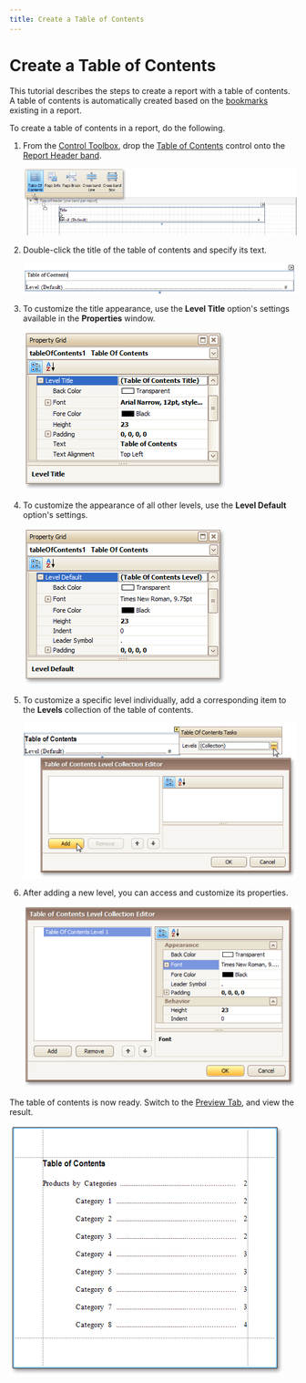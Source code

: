 ```yaml
---
title: Create a Table of Contents
---
```

# Create a Table of Contents
This tutorial describes the steps to create a report with a table of contents. A table of contents is automatically created based on the [bookmarks](../../../../../../interface-elements-for-desktop/articles/report-designer/report-designer-for-winforms/create-reports/report-navigation-and-interactivity-/add-bookmarks.md) existing in a report.

To create a table of contents in a report, do the following.
1. From the [Control Toolbox](../../../../../../interface-elements-for-desktop/articles/report-designer/report-designer-for-winforms/report-designer-reference/report-designer-ui/control-toolbox.md), drop the [Table of Contents](../../../../../../interface-elements-for-desktop/articles/report-designer/report-designer-for-winforms/report-designer-reference/report-controls/table-of-contents.md) control onto the [Report Header band](../../../../../../interface-elements-for-desktop/articles/report-designer/report-designer-for-winforms/report-designer-reference/report-bands/report-header-and-footer.md).
	
	![RD-create-reports-navigation-table-of-contents](../../../../../images/Img122345.png)
2. Double-click the title of the table of contents and specify its text.
	
	![RD-create-reports-navigation-table-of-contents-title](../../../../../images/Img122348.png)
3. To customize the title appearance, use the **Level Title** option's settings available in the **Properties** window.
	
	![RD-create-reports-navigation-table-of-contents-title-properties](../../../../../images/Img122349.png)
4. To customize the appearance of all other levels, use the **Level Default** option's settings.
	
	![RD-create-reports-navigation-table-of-contents-level-default-properties](../../../../../images/Img122350.png)
5. To customize a specific level individually, add a corresponding item to the **Levels** collection of the table of contents.
	
	![RD-create-reports-navigation-table-of-contents-add-new-level](../../../../../images/Img122352.png)
6. After adding a new level, you can access and customize its properties.
	
	![RD-create-reports-navigation-table-of-contents-level-properties](../../../../../images/Img122353.png)

The table of contents is now ready. Switch to the [Preview Tab](../../../../../../interface-elements-for-desktop/articles/report-designer/report-designer-for-winforms/report-designer-reference/report-designer-ui/preview-tab.md), and view the result.

![RD-create-reports-navigation-table-of-contents-result](../../../../../images/Img122354.png)